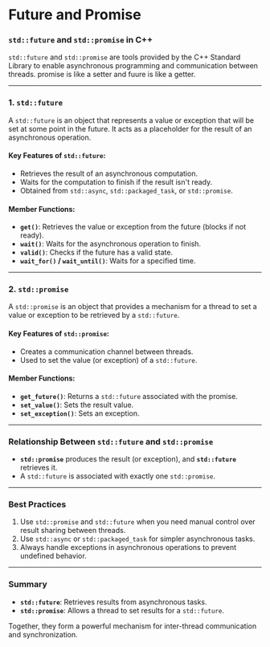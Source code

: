 # Future and Promise

### **`std::future` and `std::promise` in C++**

`std::future` and `std::promise` are tools provided by the C++ Standard Library to enable asynchronous programming and communication between threads. promise is like a setter and fuure is like a getter.

---

### **1. `std::future`**
A `std::future` is an object that represents a value or exception that will be set at some point in the future. It acts as a placeholder for the result of an asynchronous operation.

#### **Key Features of `std::future`:**
- Retrieves the result of an asynchronous computation.
- Waits for the computation to finish if the result isn't ready.
- Obtained from `std::async`, `std::packaged_task`, or `std::promise`.

#### **Member Functions:**
- **`get()`**: Retrieves the value or exception from the future (blocks if not ready).
- **`wait()`**: Waits for the asynchronous operation to finish.
- **`valid()`**: Checks if the future has a valid state.
- **`wait_for()` / `wait_until()`**: Waits for a specified time.

---

### **2. `std::promise`**
A `std::promise` is an object that provides a mechanism for a thread to set a value or exception to be retrieved by a `std::future`.

#### **Key Features of `std::promise`:**
- Creates a communication channel between threads.
- Used to set the value (or exception) of a `std::future`.

#### **Member Functions:**
- **`get_future()`**: Returns a `std::future` associated with the promise.
- **`set_value()`**: Sets the result value.
- **`set_exception()`**: Sets an exception.

---

### **Relationship Between `std::future` and `std::promise`**

- **`std::promise`** produces the result (or exception), and **`std::future`** retrieves it.
- A `std::future` is associated with exactly one `std::promise`.

---

### **Best Practices**

1. Use `std::promise` and `std::future` when you need manual control over result sharing between threads.
2. Use `std::async` or `std::packaged_task` for simpler asynchronous tasks.
3. Always handle exceptions in asynchronous operations to prevent undefined behavior.

---

### **Summary**

- **`std::future`**: Retrieves results from asynchronous tasks.
- **`std::promise`**: Allows a thread to set results for a `std::future`.

Together, they form a powerful mechanism for inter-thread communication and synchronization.
